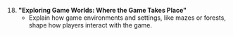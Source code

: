 18. **"Exploring Game Worlds: Where the Game Takes Place"**
    - Explain how game environments and settings, like mazes or forests, shape how players interact with the game.